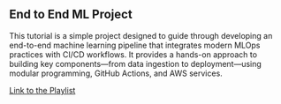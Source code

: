 ## End to End ML Project

This tutorial is a simple project designed to guide through developing an end-to-end machine learning pipeline that integrates modern MLOps practices with CI/CD workflows. It provides a hands-on approach to building key components—from data ingestion to deployment—using modular programming, GitHub Actions, and AWS services.


[Link to the Playlist](https://www.youtube.com/watch?v=S_F_c9e2bz4&list=PLZoTAELRMXVPS-dOaVbAux22vzqdgoGhG)